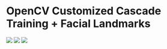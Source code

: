 # OpenCV Customized Cascade Training + Facial Landmarks

<img src=https://github.com/RubensZimbres/Repo-2018/raw/master/OpenCV/Training_Haar.png>  
  
<img src=https://github.com/RubensZimbres/Repo-2018/blob/master/OpenCV/Facial-Landmarks/opencv55.png>  

<img src=https://github.com/RubensZimbres/Repo-2018/blob/master/OpenCV/Facial-Landmarks/opencv66.png>
